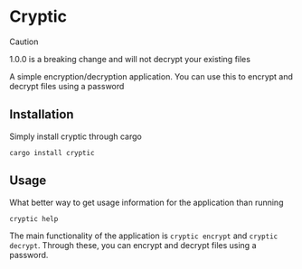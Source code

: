 # Cryptic

> [!CAUTION]
> 1.0.0 is a breaking change and will not decrypt your existing files

A simple encryption/decryption application. You can use this to encrypt and decrypt files using a password

## Installation

Simply install cryptic through cargo

```
cargo install cryptic
```

## Usage

What better way to get usage information for the application than running

```
cryptic help
```

The main functionality of the application is ```cryptic encrypt``` and ```cryptic decrypt```.
Through these, you can encrypt and decrypt files using a password.
